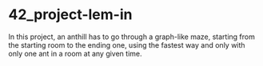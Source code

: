 # 42_project-lem-in
In this project, an anthill has to go through a graph-like maze, starting from the starting room to the ending one, using the fastest way and only with only one ant in a room at any given time.
